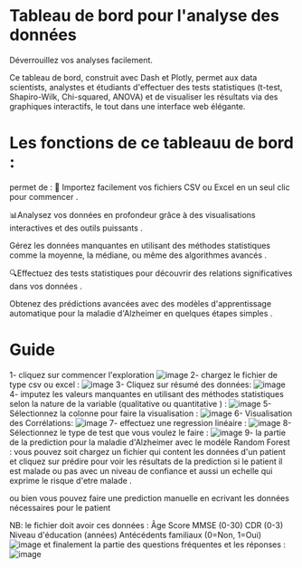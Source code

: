 # Tableau de bord pour l'analyse des données 
Déverrouillez vos analyses facilement. 

Ce tableau de bord, construit avec Dash et Plotly, permet aux data scientists, analystes et étudiants d'effectuer des tests statistiques (t-test, Shapiro-Wilk, Chi-squared, ANOVA) et de visualiser les résultats via des graphiques interactifs, le tout dans une interface web élégante.
# Les fonctions de ce tableauu de bord :
permet de :
📂 Importez facilement vos fichiers CSV ou Excel en un seul clic pour commencer .

📊Analysez vos données en profondeur grâce à des visualisations interactives et des outils puissants .

Gérez les données manquantes en utilisant des méthodes statistiques comme la moyenne, la médiane, ou même des algorithmes avancés .

🔍Effectuez des tests statistiques pour découvrir des relations significatives dans vos données .

Obtenez des prédictions avancées avec des modèles d'apprentissage automatique pour la maladie d'Alzheimer  en quelques étapes simples .
# Guide 
1- cliquez sur commencer l'exploration 
![image](https://github.com/user-attachments/assets/a9985535-f930-471d-9b4a-b1ef306315e8)
2- chargez le fichier de type csv ou excel :
![image](https://github.com/user-attachments/assets/733d4b3e-81ca-4cfa-89ab-e9364a857c4d)
3- Cliquez sur résumé des données:
![image](https://github.com/user-attachments/assets/5fef354c-cc5a-4563-8e2c-fa749e53b9f3)
4- imputez les valeurs manquantes  en utilisant des méthodes statistiques selon la nature de la variable (qualitative ou quantitative ) :
![image](https://github.com/user-attachments/assets/90108de0-0247-4635-8d84-d10a73e7b869)
5- Sélectionnez la colonne pour faire  la visualisation :
![image](https://github.com/user-attachments/assets/10aee763-76d4-44f5-bfd8-463d4650ebd4)
6- Visualisation des Corrélations:
![image](https://github.com/user-attachments/assets/197c4e52-cb54-403b-aecc-068f648f7a50)
7- effectuez une regression linéaire :
![image](https://github.com/user-attachments/assets/a9adb1e4-51be-4472-aae3-8011ca142f52)
8- Sélectionnez le type de test que vous voulez le faire :
![image](https://github.com/user-attachments/assets/8bea6129-f797-4e2e-a571-c3f6b3807988)
9- la partie de la prediction pour la maladie  d'Alzheimer avec le modéle Random Forest :
vous pouvez soit chargez un fichier qui content les données d'un patient et cliquez sur prédire pour voir les résultats de la prediction si le patient il est malade ou pas avec un niveau de confiance et aussi un echelle qui exprime le risque d'etre malade .

ou bien vous pouvez faire une prediction manuelle en ecrivant les données nécessaires pour le patient 

NB: le fichier doit avoir ces données :
Âge
Score MMSE (0-30)
CDR (0-3)
Niveau d'éducation (années)
Antécédents familiaux (0=Non, 1=Oui)
![image](https://github.com/user-attachments/assets/6829f167-0f00-4b8a-8dc9-e35e6e4d60b9)
et finalement la partie des questions fréquentes et les réponses :
![image](https://github.com/user-attachments/assets/9e5040c4-85db-4493-8aa5-d3220ef99b70)






